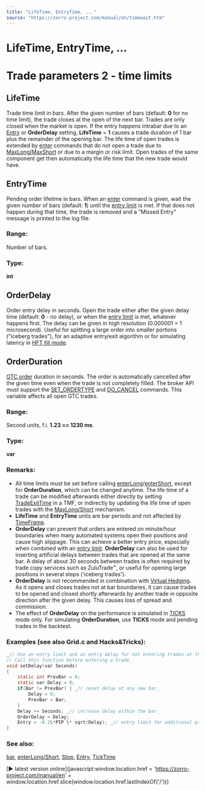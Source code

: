 ```yaml
---
title: "LifeTime, EntryTime, ..."
source: "https://zorro-project.com/manual/en/timewait.htm"
---
```


# LifeTime, EntryTime, ...

# Trade parameters 2 - time limits

## LifeTime

Trade time limit in bars. After the given number of bars (default: **0** for no time limit), the trade closes at the open of the next bar. Trades are only closed when the market is open. If the entry happens intrabar due to an [Entry](188_Stop_Profit_Trail_Entry.md) or **OrderDelay** setting, **LifeTime** \= **1** causes a trade duration of 1 bar plus the remainder of the opening bar. The life time of open trades is extended by [enter](buylong.md) commands that do not open a trade due to [MaxLong/MaxShort](190_Margin_Risk_Lots.md) or due to a margin or risk limit. Open trades of the same component get then automatically the life time that the new trade would have. 

## EntryTime

Pending order lifetime in bars. When an [enter](buylong.md) command is given, wait the given number of bars (default: **1**) until the [entry limit](188_Stop_Profit_Trail_Entry.md) is met. If that does not happen during that time, the trade is removed and a "Missed Entry" message is printed to the log file.

### Range:

Number of bars.

### Type:

**int** 

## OrderDelay

Order entry delay in seconds. Open the trade either after the given delay time (default: **0** - no delay), or when the [entry limit](188_Stop_Profit_Trail_Entry.md) is met, whatever happens first. The delay can be given in high resolution (0.000001 = 1 microsecond). Useful for splitting a large order into smaller portions ("iceberg trades"), for an adaptive entry/exit algorithm or for simulating latency in [HFT fill mode](198_Fill_modes.md).

## OrderDuration

[GTC order](018_TradeMode.md) duration in seconds. The order is automatically cancelled after the given time even when the trade is not completely filled. The broker API must support the [SET\_ORDERTYPE](113_brokerCommand.md) and [DO\_CANCEL](113_brokerCommand.md) commands. This variable affects all open GTC trades.

### Range:

Second units, f.i. **1.23 == 1230 ms**.

### Type:

**var**

### Remarks:

*   All time limits must be set before calling [enterLong](buylong.md)/[enterShort](buylong.md), except for **OrderDuration**, which can be changed anytime. The life time of a trade can be modified afterwards either directly by setting [TradeExitTime](018_TradeMode.md) in a TMF, or indirectly by updating the life time of open trades with the [MaxLong/Short](190_Margin_Risk_Lots.md) mechanism.
*   **LifeTime** and **EntryTime** units are bar periods and not affected by [TimeFrame](177_BarPeriod_TimeFrame.md).
*   **OrderDelay** can prevent that orders are entered on minute/hour boundaries when many automated systems open their positions and cause high slippage. This can achieve a better entry price, especially when combined with an [entry limit](188_Stop_Profit_Trail_Entry.md). **OrderDelay** can also be used for inserting artificial delays between trades that are opened at the same bar. A delay of about 30 seconds between trades is often required by trade copy services such as ZuluTrade™, or useful for opening large positions in several steps ('iceberg trades').
*   **OrderDelay** is not recommended in combination with [Virtual Hedging](hedge.htm#). As it opens and closes trades not at bar boundaries, it can cause trades to be opened and closed shortly afterwards by another trade in opposite direction after the given delay. This causes loss of spread and commission.
*   The effect of **OrderDelay** on the performance is simulated in [TICKS](018_TradeMode.md) mode only. For simulating **OrderDuration**, use **TICKS** mode and pending trades in the backtest.

### Examples (see also Grid.c and Hacks&Tricks):

```c
_// Use an entry limit and an entry delay for not entering trades at the same time
// Call this function before entering a trade_
void setDelay(var Seconds)
{
	static int PrevBar = 0;
	static var Delay = 0;
	if(Bar != PrevBar) { _// reset delay at any new bar_
		Delay = 0;
		PrevBar = Bar;
	}
	Delay += Seconds; _// increase delay within the bar_
	OrderDelay = Delay;
	Entry = -0.2\*PIP \* sqrt(Delay); _// entry limit for additional profit_
}
```

### See also:

[bar](005_Bars_and_Candles.md), [enterLong/](buylong.md)[Short](buylong.md), [Stop](188_Stop_Profit_Trail_Entry.md), [Entry](188_Stop_Profit_Trail_Entry.md), [TickTime](187_TickTime_MaxRequests.md)

[► latest version online](javascript:window.location.href = 'https://zorro-project.com/manual/en' + window.location.href.slice\(window.location.href.lastIndexOf\('/'\)\))